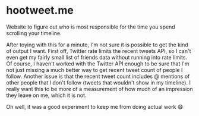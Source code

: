 # hootweet.me

Website to figure out who is most responsible for the time you spend scrolling your timeline.

After toying with this for a minute, I'm not sure it is possible to get the kind of output I want. First off, Twitter rate limits the recent tweets API, so I can't even get my fairly small list of friends data without running into rate limits. Of course, I haven't worked with the Twitter API enough to be sure that I'm not just missing a much better way to get recent tweet count of people I follow. Another issue is that the recent tweet count includes @ mentions of other people that I don't follow (tweets that wouldn't show in my timeline). I really want this to be more of a measurement of how much of an impression they leave on me, which it is not.

Oh well, it was a good experiment to keep me from doing actual work 😅
